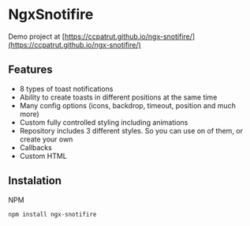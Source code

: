 # NgxSnotifire

Demo project at [https://ccpatrut.github.io/ngx-snotifire/](https://ccpatrut.github.io/ngx-snotifire/)

## Features

- 8 types of toast notifications
- Ability to create toasts in different positions at the same time
- Many config options (icons, backdrop, timeout, position and much more)
- Custom fully controlled styling including animations
- Repository includes 3 different styles. So you can use on of them, or create your own
- Callbacks
- Custom HTML

## Instalation

NPM

`npm install ngx-snotifire`
